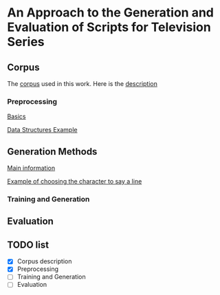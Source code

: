 # An Approach to the Generation and Evaluation of Scripts for Television Series
## Corpus
The [corpus](https://github.com/fangj/friends) used in this work.
Here is the [description](https://github.com/DimaT1/tv-series-scripts-generator/blob/master/corpus_preprocessing/corpus_description.md)
### Preprocessing
[Basics](https://github.com/DimaT1/tv-series-scripts-generator/blob/master/corpus_preprocessing/preprocessing.md)

[Data Structures Example](https://github.com/DimaT1/tv-series-scripts-generator/blob/master/corpus_preprocessing/datastructures_sample.ipynb)
## Generation Methods
[Main information](https://github.com/DimaT1/tv-series-scripts-generator/blob/master/text_generation/text_generation.md)

[Example of choosing the character to say a line](https://github.com/DimaT1/tv-series-scripts-generator/blob/master/text_generation/character_choice_sample.ipynb)
### Training and Generation
## Evaluation

## TODO list
 - [X] Corpus description
 - [X] Preprocessing
 - [ ] Training and Generation
 - [ ] Evaluation
